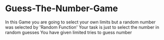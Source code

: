 # Guess-The-Number-Game
In this Game you are going to select your own limits but a random number was selected by 'Random Function' 
Your task is just to select the number in random guesses
You have given limited tries to guess number
